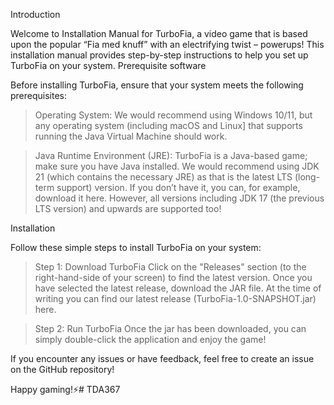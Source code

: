 Introduction

Welcome to Installation Manual for TurboFia, a video game that is based upon the popular “Fia med knuff” with an electrifying twist – powerups! This installation manual provides step-by-step instructions to help you set up TurboFia on your system.
Prerequisite software

Before installing TurboFia, ensure that your system meets the following prerequisites:

> Operating System: We would recommend using Windows 10/11, but any operating system (including macOS and Linux] that supports running the Java Virtual Machine should work.
 
> Java Runtime Environment (JRE): TurboFia is a Java-based game; make sure you have Java installed. We would recommend using JDK 21 (which contains the necessary JRE) as that is the latest LTS (long-term support) version. If you don’t have it, you can, for example, download it here. However, all versions including JDK 17 (the previous LTS version) and upwards are supported too!

Installation

Follow these simple steps to install TurboFia on your system:

> Step 1: Download TurboFia
> Click on the "Releases" section (to the right-hand-side of your screen) to find the latest version. Once you have selected the latest release, download the JAR file. At the time of writing you can find our latest release (TurboFia-1.0-SNAPSHOT.jar) here.

> Step 2: Run TurboFia
>Once the jar has been downloaded, you can simply double-click the application and enjoy the game!

If you encounter any issues or have feedback, feel free to create an issue on the GitHub repository!

Happy gaming!⚡# TDA367
